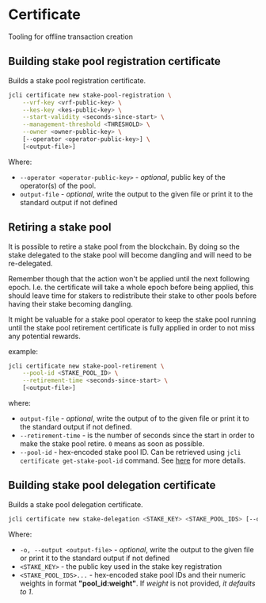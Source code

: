 # Certificate

Tooling for offline transaction creation

## Building stake pool registration certificate

Builds a stake pool registration certificate.

```sh
jcli certificate new stake-pool-registration \
    --vrf-key <vrf-public-key> \
    --kes-key <kes-public-key> \
    --start-validity <seconds-since-start> \
    --management-threshold <THRESHOLD> \
    --owner <owner-public-key> \
    [--operator <operator-public-key>] \
    [<output-file>]
```

Where:

- `--operator <operator-public-key>` - *optional*, public key of the operator(s) of the pool.
- `output-file`                      - *optional*, write the output to the given file or print it to the standard output if not defined

## Retiring a stake pool

It is possible to retire a stake pool from the blockchain. By doing so the stake delegated
to the stake pool will become dangling and will need to be re-delegated.

Remember though that the action won't be applied until the next following epoch. I.e.
the certificate will take a whole epoch before being applied, this should leave time
for stakers to redistribute their stake to other pools before having their stake
becoming dangling.

It might be valuable for a stake pool operator to keep the stake pool running until
the stake pool retirement certificate is fully applied in order to not miss any
potential rewards.

example:

```sh
jcli certificate new stake-pool-retirement \
    --pool-id <STAKE_POOL_ID> \
    --retirement-time <seconds-since-start> \
    [<output-file>]
```

where:

- `output-file`                 - *optional*, write the output of to the given file
                                  or print it to the standard output if not defined.
- `--retirement-time`           - is the number of seconds since the start in order
                                  to make the stake pool retire. `0` means as soon as possible.
- `--pool-id`                   - hex-encoded stake pool ID. Can be retrieved using  `jcli certificate get-stake-pool-id` command. 
                                  See [here](../stake_pool/registering_stake_pool.md) for more details. 

## Building stake pool delegation certificate

Builds a stake pool delegation certificate.

```sh
jcli certificate new stake-delegation <STAKE_KEY> <STAKE_POOL_IDS> [--output <output-file>]
```

Where:

- `-o, --output <output-file>` - *optional*, write the output to the given file or print it to the standard output if not defined
- `<STAKE_KEY>`                - the public key used in the stake key registration
- `<STAKE_POOL_IDS>...`        - hex-encoded stake pool IDs and their numeric weights in format **"pool_id:weight"**.
                                 If *weight* is not provided, *it defaults to 1*.
